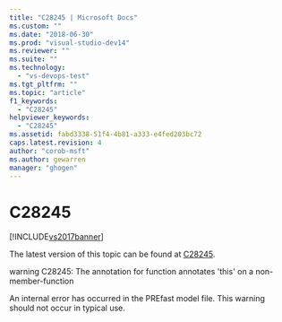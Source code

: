 ```yaml
---
title: "C28245 | Microsoft Docs"
ms.custom: ""
ms.date: "2018-06-30"
ms.prod: "visual-studio-dev14"
ms.reviewer: ""
ms.suite: ""
ms.technology: 
  - "vs-devops-test"
ms.tgt_pltfrm: ""
ms.topic: "article"
f1_keywords: 
  - "C28245"
helpviewer_keywords: 
  - "C28245"
ms.assetid: fabd3338-51f4-4b81-a333-e4fed203bc72
caps.latest.revision: 4
author: "corob-msft"
ms.author: gewarren
manager: "ghogen"
---
```

# C28245
[!INCLUDE[vs2017banner](../includes/vs2017banner.md)]

The latest version of this topic can be found at [C28245](https://docs.microsoft.com/visualstudio/code-quality/c28245).  
  
warning C28245: The annotation for function annotates 'this' on a non-member-function  
  
 An internal error has occurred in the PREfast model file. This warning should not occur in typical use.



